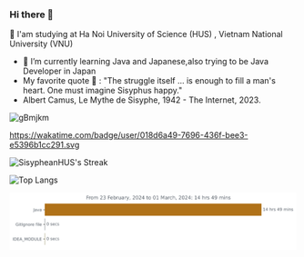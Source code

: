 ### Hi there 👋

🤔 I'am studying at Ha Noi University of Science (HUS) , Vietnam National University (VNU)
- 🌱 I’m currently learning Java and Japanese,also trying to be Java Developer in Japan
- My favorite quote 💬 : "The struggle itself ... is enough to fill a man's heart. One must imagine Sisyphus happy."
- Albert Camus,  Le Mythe de Sisyphe, 1942 - The Internet, 2023.
<!--
**SisypheanHUS/SisypheanHUS** is a ✨ _special_ ✨ repository because its `README.md` (this file) appears on your GitHub profile.

Here are some ideas to get you started:

- 🔭 I’m currently working on ...
- 🌱 I’m currently learning ...
- 👯 I’m looking to collaborate on ...
- 🤔 I’m looking for help with ...
-  Ask me about ...
- 📫 How to reach me: ...
- 😄 Pronouns: ...
- ⚡ Fun fact: ...
-->

![gBmjkm](https://github.com/SisypheanHUS/SisypheanHUS/assets/122086282/256a6782-a3ac-44da-9618-ddf940c6af72)

https://wakatime.com/badge/user/018d6a49-7696-436f-bee3-e5396b1cc291.svg



![SisypheanHUS's Streak](https://github-readme-streak-stats.herokuapp.com/?user=SisypheanHUS&theme=tokyonight&hide_border=true)



![Top Langs](https://github-readme-stats.vercel.app/api/top-langs/?username=sisypheanhus&theme=tokyonight)

<img
  src="https://github.com/sisypheanhus/sisypheanhus/blob/main/images/stat.svg"
  alt="Activity Update"
/>
